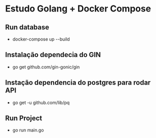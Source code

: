 # Estudo Golang + Docker Compose

## Run database
- docker-compose up --build


## Instalação dependecia do GIN
- go get github.com/gin-gonic/gin

## Instação dependencia do postgres para rodar API
- go get -u github.com/lib/pq

## Run Project
- go run main.go